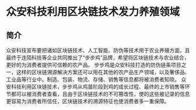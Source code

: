 # 众安科技利用区块链技术发力养殖领域
## 简介
众安科技宣布要把诸如区块链技术、人工智能、防伪等技术用于农业养殖方面，且最终于连陌科技等企业共同推出了“步步鸡”品牌，希望将区块链技术与农业结合，更好的为消费者提供可信赖的农产品。
步步鸡是众安科技打造的防伪链条项目之一，这样的区块链溯源解决方案还可以用在其他的农产品生产领域，以及奢侈品、工业品等行业中。制造、包装、物流、存储、销售等信息都将被消费者知晓。
众安科技利用区块链技术，步步鸡从鸡苗阶段到鸡的成长过程、最终的上市销售等环节都可以被消费者查看，且由于区块链技术的不可篡改性，使的这些被记录的信息更容易为消费者所信任，区块链技术的溯源特征也使消费者多一重保障。

